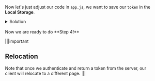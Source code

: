 Now let's just adjust our code in `app.js`, we want to save our `token` in the **Local Storage**.


<details>
  <summary>
     Solution
  </summary>

The adjusted AJAX request in `app.js`.

```js
  $.ajax({
    url: '/login',method: 'POST',
    dataType: 'json',contentType: 'application/json',
    data: JSON.stringify({ username, password }),
    success: function(data) {
      localStorage.setItem('token', data.accessToken);
      window.location.href = '/fav_animals/animals.html';

    },
    error: function(error, textStatus, errorThrown) {
      if (error.status === 401) {
        console.log('Unauthorized error:', errorThrown);
      } else {
        console.log('Request failed:', errorThrown);
      }
    }
  });
});
```


</details>

<br/>
Now we are ready to do **Step 4!**


|||important
## Relocation

Note that once we authenticate and return a token from the server, our client will relocate to a different page.
|||